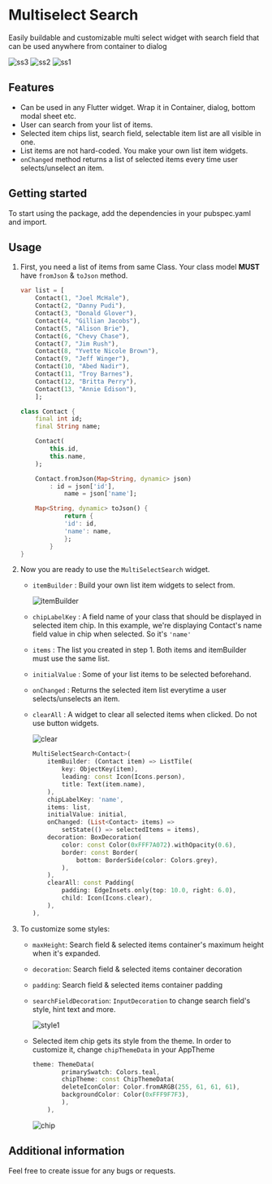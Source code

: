 # Multiselect Search

Easily buildable and customizable multi select widget with search field that can be used anywhere from container to dialog

![ss3](https://user-images.githubusercontent.com/34756693/198015842-83e5f7b1-dc55-4122-8368-2af76b0ac459.gif)
![ss2](https://user-images.githubusercontent.com/34756693/198015830-d7f9d45e-f8c4-44b7-985b-3825efe9b14f.gif)
![ss1](https://user-images.githubusercontent.com/34756693/198015847-155346a3-1a48-495a-8792-88d0975c066b.gif)


## Features

- Can be used in any Flutter widget. Wrap it in Container, dialog, bottom modal sheet etc.
- User can search from your list of items.
- Selected item chips list, search field, selectable item list are all visible in one.
- List items are not hard-coded. You make your own list item widgets.
- `onChanged` method returns a list of selected items every time user selects/unselect an item.

## Getting started

To start using the package, add the dependencies in your pubspec.yaml and import.

## Usage

1. First, you need a list of items from same Class.
   Your class model **MUST** have `fromJson` & `toJson` method.

    ```dart
    var list = [
        Contact(1, "Joel McHale"),
        Contact(2, "Danny Pudi"),
        Contact(3, "Donald Glover"),
        Contact(4, "Gillian Jacobs"),
        Contact(5, "Alison Brie"),
        Contact(6, "Chevy Chase"),
        Contact(7, "Jim Rush"),
        Contact(8, "Yvette Nicole Brown"),
        Contact(9, "Jeff Winger"),
        Contact(10, "Abed Nadir"),
        Contact(11, "Troy Barnes"),
        Contact(12, "Britta Perry"),
        Contact(13, "Annie Edison"),
        ];

    class Contact {
        final int id;
        final String name;

        Contact(
            this.id,
            this.name,
        );

        Contact.fromJson(Map<String, dynamic> json)
            : id = json['id'],
                name = json['name'];

        Map<String, dynamic> toJson() {
                return {
                'id': id,
                'name': name,
                };
            }
    }
    ```

2. Now you are ready to use the `MultiSelectSearch` widget.
   - `itemBuilder`
    : Build your own list item widgets to select from.

      ![itemBuilder](https://user-images.githubusercontent.com/34756693/198016065-dee0b226-0078-435d-850c-23ef75e3e7ef.png)

   - `chipLabelKey`
    : A field name of your class that should be displayed in selected item chip. In this example, we're displaying Contact's name field value in chip when selected. So it's `'name'`

   - `items`
    : The list you created in step 1. Both items and itemBuilder must use the same list.

   - `initialValue`
    : Some of your list items to be selected beforehand.

   - `onChanged`
    : Returns the selected item list everytime a user selects/unselects an item.

   - `clearAll`
    : A widget to clear all selected items when clicked. Do not use button widgets.

      ![clear](https://user-images.githubusercontent.com/34756693/198016125-c547d3df-26c3-41da-b672-73e98b14df40.png)

        ```dart
        MultiSelectSearch<Contact>(
            itemBuilder: (Contact item) => ListTile(
                key: ObjectKey(item),
                leading: const Icon(Icons.person),
                title: Text(item.name),
            ),
            chipLabelKey: 'name',
            items: list,
            initialValue: initial,
            onChanged: (List<Contact> items) =>
                setState(() => selectedItems = items),
            decoration: BoxDecoration(
                color: const Color(0xFFF7A072).withOpacity(0.6),
                border: const Border(
                    bottom: BorderSide(color: Colors.grey),
                ),
            ),
            clearAll: const Padding(
                padding: EdgeInsets.only(top: 10.0, right: 6.0),
                child: Icon(Icons.clear),
            ),
        ),
        ```

3. To customize some styles:

   - `maxHeight`: Search field & selected items container's maximum height when it's expanded.

   - `decoration`: Search field & selected items container decoration

   - `padding`: Search field & selected items container padding
  
   - `searchFieldDecoration`: `InputDecoration` to change search field's style, hint text and more.

       ![style1](https://user-images.githubusercontent.com/34756693/198016208-3e0578ce-aa70-4272-9942-a52814d266ad.png)

   - Selected item chip gets its style from the theme. In order to customize it, change `chipThemeData` in your AppTheme

        ```dart
        theme: ThemeData(
                primarySwatch: Colors.teal,
                chipTheme: const ChipThemeData(
                deleteIconColor: Color.fromARGB(255, 61, 61, 61),
                backgroundColor: Color(0xFFF9F7F3),
                ),
            ),
        ```

        ![chip](https://user-images.githubusercontent.com/34756693/198016260-388fba21-3278-495a-9d5e-d952b0377b5f.png)

## Additional information

Feel free to create issue for any bugs or requests.

